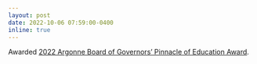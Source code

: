 ```yaml
---
layout: post
date: 2022-10-06 07:59:00-0400
inline: true
---
```


Awarded <a href="https://www.hpcwire.com/off-the-wire/alcfs-michael-papka-receives-pinnacle-of-education-award/">2022 Argonne Board of Governors’ Pinnacle of Education Award</a>.
